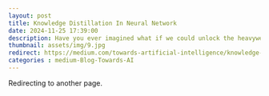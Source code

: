 ```yaml
---
layout: post
title: Knowledge Distillation In Neural Network
date: 2024-11-25 17:39:00
description: Have you ever imagined what if we could unlock the heavyweight neural networks and transfer the knowledge and information to a lightweight, smaller model with not much information loss? Well, welcome to knowledge distillation!!!!
thumbnail: assets/img/9.jpg
redirect: https://medium.com/towards-artificial-intelligence/knowledge-distillation-in-neural-network-6fae1f6c5f63
categories : medium-Blog-Towards-AI
---
```


Redirecting to another page.

